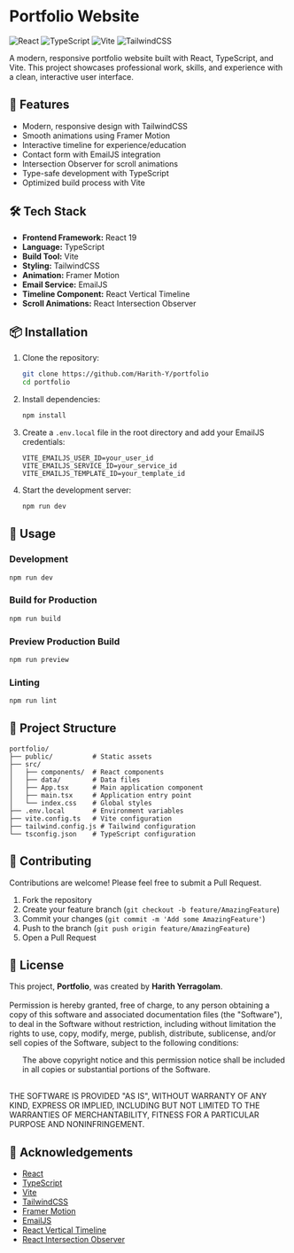 # Portfolio Website

![React](https://img.shields.io/badge/React-19.0.0-blue.svg)
![TypeScript](https://img.shields.io/badge/TypeScript-5.7.2-blue.svg)
![Vite](https://img.shields.io/badge/Vite-6.2.2-purple.svg)
![TailwindCSS](https://img.shields.io/badge/TailwindCSS-3.4.17-blue.svg)

A modern, responsive portfolio website built with React, TypeScript, and Vite. This project showcases professional work, skills, and experience with a clean, interactive user interface.

## 🚀 Features

- Modern, responsive design with TailwindCSS
- Smooth animations using Framer Motion
- Interactive timeline for experience/education
- Contact form with EmailJS integration
- Intersection Observer for scroll animations
- Type-safe development with TypeScript
- Optimized build process with Vite

## 🛠️ Tech Stack

- **Frontend Framework:** React 19
- **Language:** TypeScript
- **Build Tool:** Vite
- **Styling:** TailwindCSS
- **Animation:** Framer Motion
- **Email Service:** EmailJS
- **Timeline Component:** React Vertical Timeline
- **Scroll Animations:** React Intersection Observer

## 📦 Installation

1. Clone the repository:
   ```bash
   git clone https://github.com/Harith-Y/portfolio
   cd portfolio
   ```

2. Install dependencies:
   ```bash
   npm install
   ```

3. Create a `.env.local` file in the root directory and add your EmailJS credentials:
   ```
   VITE_EMAILJS_USER_ID=your_user_id
   VITE_EMAILJS_SERVICE_ID=your_service_id
   VITE_EMAILJS_TEMPLATE_ID=your_template_id
   ```

4. Start the development server:
   ```bash
   npm run dev
   ```

## 🚀 Usage

### Development
```bash
npm run dev
```

### Build for Production
```bash
npm run build
```

### Preview Production Build
```bash
npm run preview
```

### Linting
```bash
npm run lint
```

## 📁 Project Structure

```
portfolio/
├── public/          # Static assets
├── src/
│   ├── components/  # React components
│   ├── data/        # Data files
│   ├── App.tsx      # Main application component
│   ├── main.tsx     # Application entry point
│   └── index.css    # Global styles
├── .env.local       # Environment variables
├── vite.config.ts   # Vite configuration
├── tailwind.config.js # Tailwind configuration
└── tsconfig.json    # TypeScript configuration
```

## 🤝 Contributing

Contributions are welcome! Please feel free to submit a Pull Request.

1. Fork the repository
2. Create your feature branch (`git checkout -b feature/AmazingFeature`)
3. Commit your changes (`git commit -m 'Add some AmazingFeature'`)
4. Push to the branch (`git push origin feature/AmazingFeature`)
5. Open a Pull Request

## 📝 License

This project, **Portfolio**, was created by **Harith Yerragolam**.
<br><br>
Permission is hereby granted, free of charge, to any person obtaining a copy
of this software and associated documentation files (the "Software"), to deal
in the Software without restriction, including without limitation the rights
to use, copy, modify, merge, publish, distribute, sublicense, and/or sell
copies of the Software, subject to the following conditions:
<br>
<ul style="list-style-type:none;">
  <li>The above copyright notice and this permission notice shall be included in
all copies or substantial portions of the Software.</li>
</ul>
<br>
THE SOFTWARE IS PROVIDED "AS IS", WITHOUT WARRANTY OF ANY KIND, EXPRESS OR
IMPLIED, INCLUDING BUT NOT LIMITED TO THE WARRANTIES OF MERCHANTABILITY,
FITNESS FOR A PARTICULAR PURPOSE AND NONINFRINGEMENT.


## 🙏 Acknowledgements

- [React](https://reactjs.org/)
- [TypeScript](https://www.typescriptlang.org/)
- [Vite](https://vitejs.dev/)
- [TailwindCSS](https://tailwindcss.com/)
- [Framer Motion](https://www.framer.com/motion/)
- [EmailJS](https://www.emailjs.com/)
- [React Vertical Timeline](https://github.com/stephane-monnot/react-vertical-timeline)
- [React Intersection Observer](https://github.com/thebuilder/react-intersection-observer)
